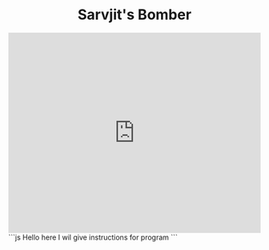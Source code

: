 <h1 align=center>Sarvjit's Bomber</h1>
<div><iframe height="400px" width="100%" src="https://replit.com/@SarvjitKadam/Bomber?lite=true" scrolling="no" frameborder="no" allowtransparency="true" allowfullscreen="true" sandbox="allow-forms allow-pointer-lock allow-popups allow-same-origin allow-scripts allow-modals"></iframe>
</div>
```js
Hello here I wil give instructions for program
```
